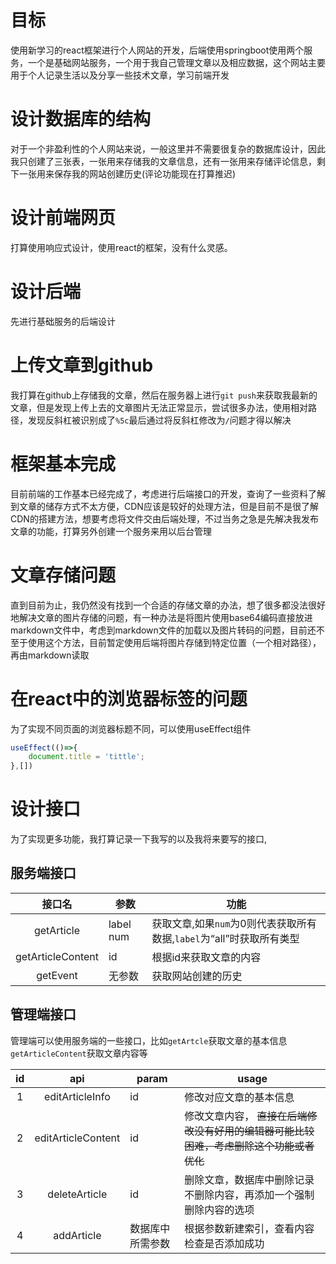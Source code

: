 # 目标

使用新学习的react框架进行个人网站的开发，后端使用springboot使用两个服务，一个是基础网站服务，一个用于我自己管理文章以及相应数据，这个网站主要用于个人记录生活以及分享一些技术文章，学习前端开发

# 设计数据库的结构

对于一个非盈利性的个人网站来说，一般这里并不需要很复杂的数据库设计，因此我只创建了三张表，一张用来存储我的文章信息，还有一张用来存储评论信息，剩下一张用来保存我的网站创建历史(评论功能现在打算推迟)

# 设计前端网页

打算使用响应式设计，使用react的框架，没有什么灵感。

# 设计后端

先进行基础服务的后端设计

# 上传文章到github

我打算在github上存储我的文章，然后在服务器上进行`git push`来获取我最新的文章，但是发现上传上去的文章图片无法正常显示，尝试很多办法，使用相对路径，发现反斜杠被识别成了`%5c`最后通过将反斜杠修改为`/`问题才得以解决

# 框架基本完成

目前前端的工作基本已经完成了，考虑进行后端接口的开发，查询了一些资料了解到文章的储存方式不太方便，CDN应该是较好的处理方法，但是目前不是很了解CDN的搭建方法，想要考虑将文件交由后端处理，不过当务之急是先解决我发布文章的功能，打算另外创建一个服务来用以后台管理

# 文章存储问题

直到目前为止，我仍然没有找到一个合适的存储文章的办法，想了很多都没法很好地解决文章的图片存储的问题，有一种办法是将图片使用base64编码直接放进markdown文件中，考虑到markdown文件的加载以及图片转码的问题，目前还不至于使用这个方法，目前暂定使用后端将图片存储到特定位置（一个相对路径），再由markdown读取

# 在react中的浏览器标签的问题

为了实现不同页面的浏览器标题不同，可以使用useEffect组件

```jsx
useEffect(()=>{
    document.title = 'tittle';
},[])
```

# 设计接口

为了实现更多功能，我打算记录一下我写的以及我将来要写的接口,  

## 服务端接口

| 接口名               | 参数        | 功能                                           |
|:-----------------:| --------- | -------------------------------------------- |
| getArticle        | label num | 获取文章,如果`num`为0则代表获取所有数据,`label`为“all”时获取所有类型 |
| getArticleContent | id        | 根据id来获取文章的内容                                 |
| getEvent          | 无参数       | 获取网站创建的历史                                    |

## 管理端接口

管理端可以使用服务端的一些接口，比如`getArtcle`获取文章的基本信息`getArticleContent`获取文章内容等

| id  | api                | param    | usage                                          |
|:---:|:------------------:| -------- | ---------------------------------------------- |
| 1   | editArticleInfo    | id       | 修改对应文章的基本信息                                    |
| 2   | editArticleContent | id       | 修改文章内容， ~~直接在后端修改没有好用的编辑器可能比较困难，考虑删除这个功能或者优化~~ |
| 3   | deleteArticle      | id       | 删除文章，数据库中删除记录不删除内容，再添加一个强制删除内容的选项              |
| 4   | addArticle         | 数据库中所需参数 | 根据参数新建索引，查看内容检查是否添加成功                          |
